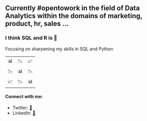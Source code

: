 <h2 align="left">Currently #opentowork in the field of Data Analytics within the domains of marketing, product, hr, sales ...</h3>
<h3>I think SQL and R is 🤌</h2>
<p>Focusing on sharpening my skills in SQL and Python</p>
<table style="width:100%">
  <tr>
    <td>📊</td>
    <td>📉</td>
    <td>📈</td>
  </tr>
  <tr>
    <td>📉</td>
    <td>📊</td>
    <td>📉</td>
  </tr>
  <tr>
    <td>📈</td>
    <td>📉</td>
    <td>📊</td>
  </tr>
</table>
<h4 align="left">Connect with me:</h3>
<p align="left">
<ul>
<li>Twitter: <a href="https://twitter.com/larsoevlisen" target="blank">🦤</a></li>
<li>LinkedIn: <a href="https://linkedin.com/in/larsoevlisen" target="blank">👔</a></li>
</p>
